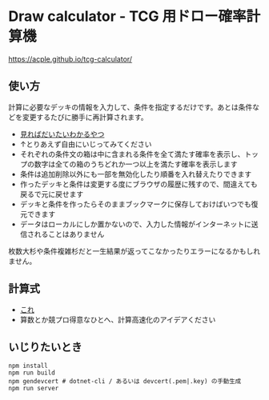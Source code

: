 # Draw calculator - TCG 用ドロー確率計算機
https://acple.github.io/tcg-calculator/

## 使い方
計算に必要なデッキの情報を入力して、条件を指定するだけです。あとは条件などを変更するたびに勝手に再計算されます。

* [見ればだいたいわかるやつ](https://acple.github.io/tcg-calculator/#{"condition":[{"conditions":[{"cards":[0,1],"count":1,"disabled":false,"mode":"AtLeast"}],"disabled":false},{"conditions":[{"cards":[2],"count":1,"disabled":false,"mode":"AtLeast"},{"cards":[3,4],"count":1,"disabled":false,"mode":"AtLeast"}],"disabled":false},{"conditions":[{"cards":[5,6,7],"count":2,"disabled":false,"mode":"Choice"}],"disabled":false},{"conditions":[{"cards":[8],"count":1,"disabled":false,"mode":"AtLeast"},{"cards":[9],"count":1,"disabled":false,"mode":"Remains"}],"disabled":false}],"deck":{"cards":[{"count":3,"name":"一枚初動その1"},{"count":3,"name":"一枚初動その2"},{"count":3,"name":"二枚初動の一枚目"},{"count":3,"name":"二枚初動の二枚目"},{"count":2,"name":"二枚初動の二枚目%20(サブ)"},{"count":3,"name":"三種類から二種類引ければ初動1"},{"count":2,"name":"三種類から二種類引ければ初動2"},{"count":3,"name":"三種類から二種類引ければ初動3"},{"count":3,"name":"一枚初動だけどパーツ引いちゃだめなやつ"},{"count":1,"name":"一枚初動のとき引いちゃいけないパーツ"}],"hand":5,"others":14}})
* ↑とりあえず自由にいじってみてください
* それぞれの条件文の箱は中に含まれる条件を全て満たす確率を表示し、トップの数字は全ての箱のうちどれか一つ以上を満たす確率を表示します
* 条件は追加削除以外にも一部を無効化したり順番を入れ替えたりできます
* 作ったデッキと条件は変更する度にブラウザの履歴に残すので、間違えても戻るで元に戻せます
* デッキと条件を作ったらそのままブックマークに保存しておけばいつでも復元できます
* データはローカルにしか置かないので、入力した情報がインターネットに送信されることはありません

枚数大杉や条件複雑杉だと一生結果が返ってこなかったりエラーになるかもしれません。

## 計算式
* [これ](./src/TcgCalculator.purs)
* 算数とか競プロ得意なひとへ、計算高速化のアイデアください

## いじりたいとき
```console
npm install
npm run build
npm gendevcert # dotnet-cli / あるいは devcert(.pem|.key) の手動生成
npm run server
```
